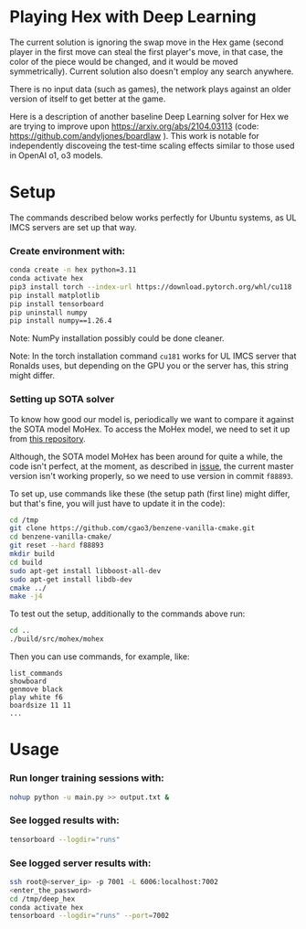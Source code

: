 # Playing Hex with Deep Learning

The current solution is ignoring the swap move in the Hex game (second player in the
first move can steal the first player's move, in that case, the color of the piece would
be changed, and it would be moved symmetrically). Current solution also doesn't employ
any search anywhere.

There is no input data (such as games), the network plays against an older version of
itself to get better at the game.

Here is a description of another baseline Deep Learning solver for Hex we are trying to improve upon https://arxiv.org/abs/2104.03113 (code: https://github.com/andyljones/boardlaw ). This work is notable for independently discoveing the test-time scaling effects similar to those used in OpenAI o1, o3 models.

# Setup

The commands described below works perfectly for Ubuntu systems, as UL IMCS servers are
set up that way.

### Create environment with:
```bash
conda create -n hex python=3.11
conda activate hex
pip3 install torch --index-url https://download.pytorch.org/whl/cu118
pip install matplotlib
pip install tensorboard
pip uninstall numpy
pip install numpy==1.26.4
```

Note: NumPy installation possibly could be done cleaner.

Note: In the torch installation command `cu181` works for UL IMCS server that Ronalds
uses, but depending on the GPU you or the server has, this string might differ.

### Setting up SOTA solver

To know how good our model is, periodically we want to compare it against the SOTA model
MoHex. To access the MoHex model, we need to set it up from
[this repository](https://github.com/cgao3/benzene-vanilla-cmake).

Although, the SOTA model MoHex has been around for quite a while, the code isn't
perfect, at the moment, as described in
[issue](https://github.com/cgao3/benzene-vanilla-cmake/issues/14), the current master
version isn't working properly, so we need to use version in commit `f88893`.

To set up, use commands like these (the setup path (first line) might differ, but that's
fine, you will just have to update it in the code):
```bash
cd /tmp
git clone https://github.com/cgao3/benzene-vanilla-cmake.git
cd benzene-vanilla-cmake/
git reset --hard f88893
mkdir build
cd build
sudo apt-get install libboost-all-dev
sudo apt-get install libdb-dev
cmake ../
make -j4
```

To test out the setup, additionally to the commands above run:
```bash
cd ..
./build/src/mohex/mohex
```

Then you can use commands, for example, like:
```
list_commands
showboard
genmove black
play white f6
boardsize 11 11
...
```

# Usage

### Run longer training sessions with:
```bash
nohup python -u main.py >> output.txt &
```

### See logged results with:
```bash
tensorboard --logdir="runs"
```

### See logged server results with:
```bash
ssh root@<server_ip> -p 7001 -L 6006:localhost:7002
<enter_the_password>
cd /tmp/deep_hex
conda activate hex
tensorboard --logdir="runs" --port=7002
```

